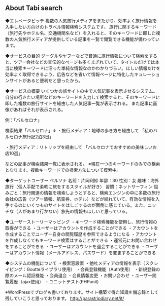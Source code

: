 

## About Tabi search
◆エレベータピッチ
複数の人気旅行メディアをまたがり、効率よく旅行情報を入手したい方向けのトラベル情報検索システムです。
旅行に関するキーワード（旅行先やホテル名、交通機関名など）を入れると、そのキーワードに即した複数の人気旅行メディアが提供している記事を一覧で閲覧できる機能が備わっています。

◆サービスの目的
グーグルやヤフーなどで普通に旅行情報について検索をすると、ツアー会社などの宣伝的なページも多くまぎれていて、タイトルだけでは本当に検索キーワードに沿った単純な情報なのかわかりづらい。ほしい情報だけを効率よく取得できるよう、広告などを省いて情報ページに特化したキュレーションサイトがあると便利だと思ったから。

◆サービスの概要
いくつかの旅サイトの中で人気記事を表示させるシステム。
自分の行きたい場所などのキーワードを入力して検索すると、そのキーワードに即した複数の旅行サイトを経由した人気記事一覧が表示される。
また記事に画像があればそれが表示される。

例：「バルセロナ」

検索結果「バルセロナ」↓
・旅行メディア：地球の歩き方を経由して
「私のバルセロナ旅行記2泊3日」

・旅行メディア：リトリップを経由して
「バルセロナでおすすめの美味しいお店10選」

などの記事が検索結果一覧に表示される。
※現在一つのキーワードのみでの検索となります。複数キーワードでの検索方法について模索中。


◆ターゲットユーザー
ペルソナ
名前：片岡利紗
年齢：30
性別：女
趣味：海外旅行（個人手配で柔軟に旅をするスタイルが好き）
習慣：ネットサーフィン
悩みごと：旅行関連の情報を検索しようとすると、検索エンジンの中に多数の旅行会社の広告（ツアー情報、航空券、ホテル）などが紛れていて、有効な情報を入手するのにいくつものサイトをはしごするのが面倒に感じている。また、ニッチな（人があまり行かない）旅先の情報もほしいと思っている。


◆ユーザーストーリーマッピング
・キーワード検索機能を使用し、旅行情報の取得ができる
・ユーザーはアカウントを作成することができる
・アカウントを作成することでユーザー自身の閲覧履歴を参照できるようになる
・アカウントを作成しなくてもキーワード検索はすることができる
・運営元にお問い合わせをすることができる
・ユーザーはアカウントを退会することができる
・ユーザーはアカウント情報（メールアドレス、パスワード）を変更することができる


◆システムの機能について
・検索窓設置
・他社メディアの情報を表示（スクレイピング：Goutteライブラリ使用）
・会員登録機能（Auth使用）
・新規登録の際のメール認証機能
・会員退会
・会員情報変更
・お問い合わせ
・ユーザー閲覧履歴（ajax使用）
・ユニットテスト(PHPunit)



※WordPressでブログも書いております。サイト構築で得た知識を備忘録として残していこうと思っております。
http://parastripdiary.net/it/
